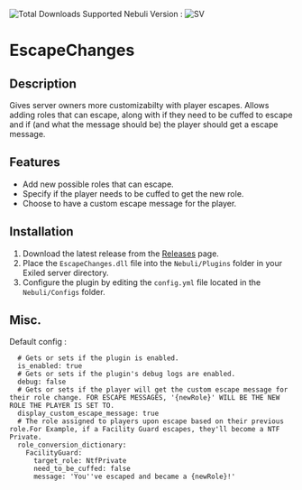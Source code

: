
![Total Downloads](https://img.shields.io/github/downloads/NotIntense/EscapeChanges-Nebuli/total)  Supported Nebuli Version : ![SV](https://img.shields.io/badge/Nebuli_-1.2.6alpha-blue)

# EscapeChanges

## Description

Gives server owners more customizabilty with player escapes. Allows adding roles that can escape, along with if they need to be cuffed to escape and if (and what the message should be) the player should get a escape message.

## Features

- Add new possible roles that can escape.
- Specify if the player needs to be cuffed to get the new role.
- Choose to have a custom escape message for the player.

## Installation

1. Download the latest release from the [Releases](https://github.com/NotIntense/CuffChanges/releases) page.
2. Place the `EscapeChanges.dll` file into the `Nebuli/Plugins` folder in your Exiled server directory.
3. Configure the plugin by editing the `config.yml` file located in the `Nebuli/Configs` folder.

## Misc.

Default config : 
```CF:
  # Gets or sets if the plugin is enabled.
  is_enabled: true
  # Gets or sets if the plugin's debug logs are enabled.
  debug: false
  # Gets or sets if the player will get the custom escape message for their role change. FOR ESCAPE MESSAGES, '{newRole}' WILL BE THE NEW ROLE THE PLAYER IS SET TO.
  display_custom_escape_message: true
  # The role assigned to players upon escape based on their previous role.For Example, if a Facility Guard escapes, they'll become a NTF Private.
  role_conversion_dictionary:
    FacilityGuard:
      target_role: NtfPrivate
      need_to_be_cuffed: false
      message: 'You''ve escaped and became a {newRole}!'

